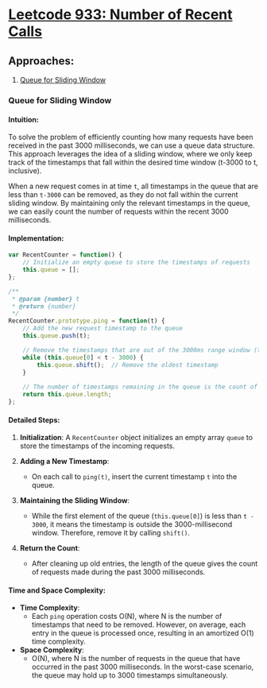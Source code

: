 # [Leetcode 933: Number of Recent Calls](https://leetcode.com/problems/number-of-recent-calls/)

## Approaches:

1. [Queue for Sliding Window](#queue-for-sliding-window)

### Queue for Sliding Window

#### Intuition:
To solve the problem of efficiently counting how many requests have been received in the past 3000 milliseconds, we can use a queue data structure. This approach leverages the idea of a sliding window, where we only keep track of the timestamps that fall within the desired time window (t-3000 to t, inclusive).

When a new request comes in at time `t`, all timestamps in the queue that are less than `t-3000` can be removed, as they do not fall within the current sliding window. By maintaining only the relevant timestamps in the queue, we can easily count the number of requests within the recent 3000 milliseconds.

#### Implementation:

```javascript
var RecentCounter = function() {
    // Initialize an empty queue to store the timestamps of requests
    this.queue = [];
};

/** 
 * @param {number} t
 * @return {number}
 */
RecentCounter.prototype.ping = function(t) {
    // Add the new request timestamp to the queue
    this.queue.push(t);

    // Remove the timestamps that are out of the 3000ms range window (t-3000)
    while (this.queue[0] < t - 3000) {
        this.queue.shift();  // Remove the oldest timestamp
    }
    
    // The number of timestamps remaining in the queue is the count of recent requests
    return this.queue.length;
};
```

#### Detailed Steps:
1. **Initialization**: A `RecentCounter` object initializes an empty array `queue` to store the timestamps of the incoming requests.

2. **Adding a New Timestamp**: 
   - On each call to `ping(t)`, insert the current timestamp `t` into the queue.

3. **Maintaining the Sliding Window**:
   - While the first element of the queue (`this.queue[0]`) is less than `t - 3000`, it means the timestamp is outside the 3000-millisecond window. Therefore, remove it by calling `shift()`.

4. **Return the Count**:
   - After cleaning up old entries, the length of the queue gives the count of requests made during the past 3000 milliseconds.

#### Time and Space Complexity:
- **Time Complexity**: 
  - Each `ping` operation costs O(N), where N is the number of timestamps that need to be removed. However, on average, each entry in the queue is processed once, resulting in an amortized O(1) time complexity.
- **Space Complexity**: 
  - O(N), where N is the number of requests in the queue that have occurred in the past 3000 milliseconds. In the worst-case scenario, the queue may hold up to 3000 timestamps simultaneously.

